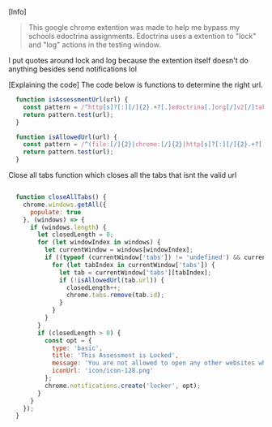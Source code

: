 [Info]  
> This google chrome extention was made to help me bypass my schools edoctrina assignments.
> Edoctrina uses a extention to "lock" and "log" actions in the testing window.

I put quotes around lock and log because the extention itself doesn't do anything besides send notifications lol  

[Explaining the code]
The code below is functions to determine the right url.
```js
  function isAssessmentUrl(url) {
    const pattern = /^http[s]?[:][/]{2}.+?[.]edoctrina[.]org[/]v2[/]take-online-test[.]html.*$/g;
    return pattern.test(url);
  }

  function isAllowedUrl(url) {
    const pattern = /^(file:[/]{2}|chrome:[/]{2}|http[s]?[:][/]{2}.+?[.]edoctrina[.]org.*)/g;
    return pattern.test(url);
  }
```

Close all tabs function which closes all the tabs that isnt the valid url
```js

  function closeAllTabs() {
    chrome.windows.getAll({
      populate: true
    }, (windows) => {
      if (windows.length) {
        let closedLength = 0;
        for (let windowIndex in windows) {
          let currentWindow = windows[windowIndex];
          if ((typeof (currentWindow['tabs']) != 'undefined') && currentWindow['tabs'].length) {
            for (let tabIndex in currentWindow['tabs']) {
              let tab = currentWindow['tabs'][tabIndex];
              if (!isAllowedUrl(tab.url)) {
                closedLength++;
                chrome.tabs.remove(tab.id);
              }
            }
          }
        }
        if (closedLength > 0) {
          const opt = {
            type: 'basic',
            title: 'This Assessment is Locked',
            message: 'You are not allowed to open any other websites while taking an online assessment. Your attempt was registered.',
            iconUrl: 'icon/icon-128.png'
          };
          chrome.notifications.create('locker', opt);
        }
      }
    });
  }
```

